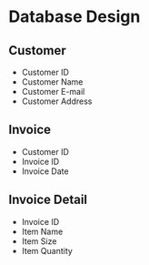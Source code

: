 # Database Design

## Customer

* Customer ID
* Customer Name
* Customer E-mail
* Customer Address

## Invoice

* Customer ID
* Invoice ID
* Invoice Date

## Invoice Detail

* Invoice ID
* Item Name
* Item Size
* Item Quantity